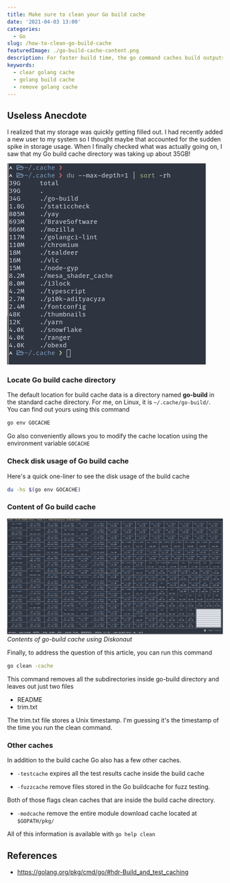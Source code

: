 ```yaml
---
title: Make sure to clean your Go build cache
date: '2021-04-03 13:00'
categories:
  - Go
slug: /how-to-clean-go-build-cache
featuredImage: ./go-build-cache-content.png
description: For faster build time, the go command caches build outputs for reuse in future builds. This cache dir piles up, so make sure to clean it periodically.
keywords:
  - clear golang cache
  - golang build cache
  - remove golang cache
---
```


## Useless Anecdote

I realized that my storage was quickly getting filled out. I had recently added a new user to my system so I thought maybe that accounted for the sudden spike in storage usage. When I finally checked what was actually going on, I saw that my Go build cache directory was taking up about 35GB!

![Contents of ~/.cache](./go-build-cache-du.png)

### Locate Go build cache directory

The default location for build cache data is a directory named **go-build** in the standard cache directory. For me, on Linux, it is `~/.cache/go-build/`. You can find out yours using this command

```bash
go env GOCACHE
```

Go also conveniently allows you to modify the cache location using the environment variable `GOCACHE`

### Check disk usage of Go build cache

Here's a quick one-liner to see the disk usage of the build cache

```bash
du -hs $(go env GOCACHE)
```

### Content of Go build cache

![Contents of ~/.cache/go-build/](./go-build-cache-content.png)_Contents of go-build cache using Diskonaut_

Finally, to address the question of this article, you can run this command

```bash
go clean -cache
```

This command removes all the subdirectories inside go-build directory and leaves out just two files

- README
- trim.txt

The trim.txt file stores a Unix timestamp. I'm guessing it's the timestamp of the time you run the clean command.

### Other caches

In addition to the build cache Go also has a few other caches.

- `-testcache`
  expires all the test results cache inside the build cache

- `-fuzzcache`
  remove files stored in the Go buildcache for fuzz testing.

Both of those flags clean caches that are inside the build cache directory.

- `-modcache`
  remove the entire module download cache located at `$GOPATH/pkg/`

All of this information is available with `go help clean`

## References

- https://golang.org/pkg/cmd/go/#hdr-Build_and_test_caching
